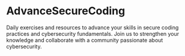 # AdvanceSecureCoding
Daily exercises and resources to advance your skills in secure coding practices and cybersecurity fundamentals. Join us to strengthen your knowledge and collaborate with a community passionate about cybersecurity.
